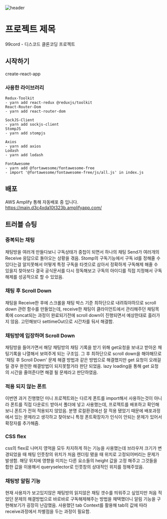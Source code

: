 ![header](https://capsule-render.vercel.app/api?type=waving&color=auto&height=300&section=header&text=99cord&fontSize=90)

# 프로젝트 제목

99cord - 디스코드 클론코딩 프로젝트

## 시작하기

create-react-app

### 사용한 라이브러리

```
Redux-Toolkit
- yarn add react-redux @reduxjs/toolkit
React-Router-Dom
- yarn add react-router-dom

SockJS-Client
- yarn add sockjs-client
StompJS
- yarn add stompjs

Axios
- yarn add axios
Lodash
- yarn add lodash

FontAwesome
- yarn add @fortawesome/fontawesome-free
- import '@fortawesome/fontawesome-free/js/all.js' in index.js
```

## 배포

AWS Amplify 통해 자동배포 중 입니다.
https://main.d3c4xda10t323b.amplifyapp.com/

## 트러블 슈팅
### 중복되는 채팅
채팅방을 여러개 만들다보니 구독상태가 중첩이 되면서 하나의 채팅 Send가 여러개의 Receive 응답으로 돌아오는 상황을 겪음. Stomp의 구독기능에서 구독 id를 정해줄 수 있다는걸 알지못해서 어떻게 특정 구독을 타겟으로 삼아서 정확하게 구독해제 해줄 수 있을지 찾아보다 결국 공식문서를 다시 정독해보고 구독의 아이디를 직접 지정해서 구독 해제를 성공적으로 할 수 있었음.

### 채팅 후 Scroll Down
채팅을 Receive한 후에 스크롤을 채팅 박스 기준 최하단으로 내려줘야하므로 scroll down 관련 함수를 만들었는데, receive한 채팅이 클라이언트에서 관리해주던 채팅목록에 concat되는 과정이 완료되기전에 scroll down이 진행되면서 예상한대로 흘러가지 않음. 고민해보다 settimeOut으로 시간차를 둬서 해결함.

### 채팅방에 입장하며 Scroll Down
채팅방을 들어가면서 해당 채팅방의 채팅 기록을 받기 위해 get요청을 보내고 받아온 채팅기록을 나열해서 보여주게 되는 구조임. 그 후 최하단으로 scroll down을 해야해므로 '채팅 후 Scroll Down' 문제 해결 방법과 같은 방법으로 해결했지만 get 요청이 오래걸릴 경우 완전한 해결방법이 되지못할거라 판단 되었음. lazy loading을 통해 get 요청의 시간을 줄여준다면 해결 될 문제라고 판단하였음.

### 적용 되지 않는 폰트
이번엔 과거 진행했던 미니 프로젝트와는 다르게 폰트를 import해서 사용하는것이 아니라 폰트를 직접 다운로드 받아서 폴더에 넣고 사용했는데, 프로젝트를 배포하고 확인해보니 폰트가 전혀 적용되지 않았음. 분명 로컬환경에선 잘 적용 됐었기 때문에 배포과정에서 있는 문제라고 생각하고 찾아보니 특정 폰트확장자가 인식이 안되는 문제가 있어서 확장자를 추가해줌.

### CSS flex
css의 flex로 나머지 영억을 모두 차지하게 하는 기능을 사용했는데 브라우저 크기가 변경되었을 때 채팅 인풋창의 위치가 처음 렌더링 됐을 때 위치로 고정되어버리는 문제가 발생함. 해당 위치에 영향을 미치는 다른 요소들의 height 값을 고정 해주고 그것들을 합한 값을 이용해서 queryselector로 인풋창의 상대적인 위치를 정해주었음.

### 채팅방 알림 기능
현재 사용자가 보고있지않은 채팅방의 읽지않은 채팅 갯수를 띄워주고 싶었지만 처음 적었던 문제의 해결방법으로 바로바로 구독해제해주는 방법을 채택했더니 알림 기능을 구현해보기가 굉장히 난감했음. 사용했던 tab Context를 활용해 tab의 값에 따라 receive과정에서 차별점을 두는 과정이 필요함.
